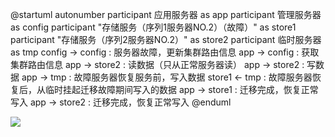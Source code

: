 @startuml
autonumber
participant 应用服务器  as app 
participant 管理服务器 as config
participant "存储服务（序列1服务器NO.2）（故障）" as store1
participant "存储服务（序列2服务器NO.2）" as store2
participant 临时服务器 as tmp
config -> config : 服务器故障，更新集群路由信息
app -> config : 获取集群路由信息
app -> store2 : 读数据（只从正常服务器读）
app -> store2 : 写数据
app -> tmp : 故障服务器恢复服务前，写入数据
store1 <- tmp : 故障服务器恢复后，从临时挂起迁移故障期间写入的数据
app -> store1 : 迁移完成，恢复正常写入 
app -> store2 : 迁移完成，恢复正常写入 
@enduml


![](http://www.plantuml.com/plantuml/png/ZPBVIW915CRlzoa6xmtqKY9yWdg6pIo4N0ST7q19qN3L2__a7mZBI0B_19QYaY_ZcTczyXKwoumRGnJUpSvyl-zyts6Z6MQcMJPvQvXPbhAooSjusg1ubOWbg6an0gk6Q8nutuRx0NH6X9WPOb9AD96O34Izw8iyJInbNITkD5K0nW-GLrxxJGbMDIYrGpvsVd4Itc_A-CAR1RVRntF0iygmL3eUEi8gh5bfU5Z3TyivRtzgULcI6Z8p2PuHTOeGNtE8LE6zEM_Dt5vHV0sTnLGqtdVR0SzD3PDI3NMg2wYr_XRAN9vmkkRD6RSdNf7QssvTvUDdM2xzsIZ0ChyuA7Oafrwy3dWja_u4ppt1q5QVPHiR80U55uNAvPBJu7yqrAl8OJ2rk4hU-LWusvnuNH_qZsvxBer5zqwFfKP4Y2HWKk6bElf9RzbLeaJlU1mIZLjN-0D_0m00)

